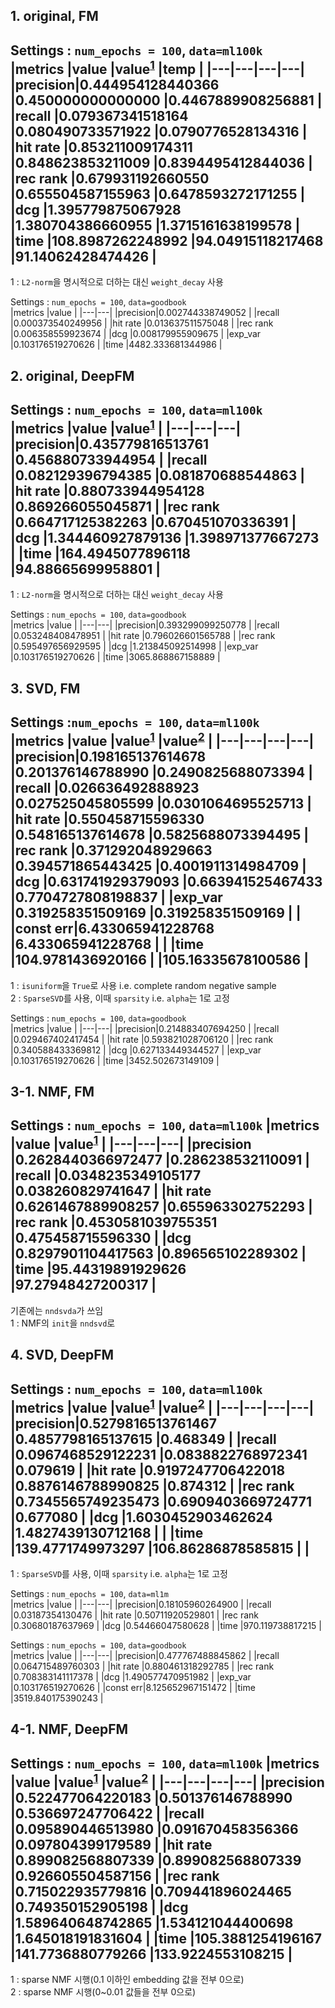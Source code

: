 ## 1. original, FM
Settings : `num_epochs = 100`, `data=ml100k`  
|metrics |value |value<sup>[1](#footnote_1)</sup> |temp |
|---|---|---|---|
|precision|0.444954128440366 |0.450000000000000 |0.4467889908256881 |
|recall   |0.079367341518164 |0.080490733571922 |0.0790776528134316 |
|hit rate |0.853211009174311 |0.848623853211009 |0.8394495412844036 |
|rec rank |0.679931192660550 |0.655504587155963 |0.6478593272171255 |
|dcg      |1.395779875067928 |1.380704386660955 |1.3715161638199578 |
|time     |108.8987262248992 |94.04915118217468 |91.14062428474426  |
---
<a name='footnote_1'>1</a> : `L2-norm`을 명시적으로 더하는 대신 `weight_decay` 사용  

Settings : `num_epochs = 100`, `data=goodbook`  
|metrics |value |
|---|---|
|precision|0.002744338749052 |
|recall   |0.000373540249956 |
|hit rate |0.013637511575048 |
|rec rank |0.006358559923674 |
|dcg      |0.008179955909675 |
|exp_var  |0.103176519270626 |
|time     |4482.333681344986 |


## 2. original, DeepFM
Settings : `num_epochs = 100`, `data=ml100k`  
|metrics |value |value<sup>[1](#footnote_1)</sup> |
|---|---|---|
|precision|0.435779816513761 |0.456880733944954 |
|recall   |0.082129396794385 |0.081870688544863 |
|hit rate |0.880733944954128 |0.869266055045871 |
|rec rank |0.664717125382263 |0.670451070336391 |
|dcg      |1.344460927879136 |1.398971377667273 |
|time     |164.4945077896118 |94.88665699958801 |
---
<a name='footnote_1'>1</a> : `L2-norm`을 명시적으로 더하는 대신 `weight_decay` 사용

Settings : `num_epochs = 100`, `data=goodbook`  
|metrics |value |
|---|---|
|precision|0.393299099250778 |
|recall   |0.053248408478951 |
|hit rate |0.796026601565788 |
|rec rank |0.595497656929595 |
|dcg      |1.213845092514998 |
|exp_var  |0.103176519270626 |
|time     |3065.868867158889 |

## 3. SVD, FM
Settings :`num_epochs = 100`, `data=ml100k`  
|metrics |value |value<sup>[1](#footnote_1)</sup> |value<sup>[2](#footnote_2)</sup> |
|---|---|---|---|
|precision|0.198165137614678 |0.201376146788990 |0.2490825688073394 |
|recall   |0.026636492888923 |0.027525045805599 |0.0301064695525713 |
|hit rate |0.550458715596330 |0.548165137614678 |0.5825688073394495 |
|rec rank |0.371292048929663 |0.394571865443425 |0.4001911314984709 |
|dcg      |0.631741929379093 |0.663941525467433 |0.7704727808198837 |
|exp_var  |0.319258351509169 |0.319258351509169 |                   |
|const err|6.433065941228768 |6.433065941228768 |                   |
|time     |104.9781436920166 |                  |105.16335678100586 |
---
<a name='footnote_1'>1</a> : `isuniform`을 `True`로 사용 i.e. complete random negative sample  
<a name='footnote_2'>2</a> : `SparseSVD`를 사용, 이때 `sparsity` i.e. `alpha`는 1로 고정

Settings : `num_epochs = 100`, `data=goodbook`  
|metrics |value |
|---|---|
|precision|0.214883407694250 |
|recall   |0.029467402417454 |
|hit rate |0.593821028706120 |
|rec rank |0.340588433369812 |
|dcg      |0.627133449344527 |
|exp_var  |0.103176519270626 |
|time     |3452.502673149109 |


## 3-1. NMF, FM
Settings : `num_epochs = 100`, `data=ml100k`
|metrics |value |value<sup>[1](#footnote_1)</sup> |
|---|---|---|
|precision |0.2628440366972477 |0.286238532110091 |
|recall    |0.0348235349105177 |0.038260829741647 |
|hit rate  |0.6261467889908257 |0.655963302752293 |
|rec rank  |0.4530581039755351 |0.475458715596330 |
|dcg       |0.8297901104417563 |0.896565102289302 |
|time      |95.44319891929626  |97.27948427200317 |
---
기존에는 `nndsvda`가 쓰임  
<a name='footnote_1'>1</a> : NMF의 `init`을 `nndsvd`로

## 4. SVD, DeepFM
Settings : `num_epochs = 100`, `data=ml100k`  
|metrics |value |value<sup>[1](#footnote_1)</sup> |value<sup>[2](#footnote_2)</sup> |
|---|---|---|---|
|precision|0.5279816513761467 |0.4857798165137615 |0.468349	|
|recall   |0.0967468529122231 |0.0838822768972341 |0.079619	|
|hit rate |0.9197247706422018 |0.8876146788990825 |0.874312 |
|rec rank |0.7345565749235473 |0.6909403669724771 |0.677080 |
|dcg      |1.6030452903462624 |1.4827439130712168 |         |
|time     |139.4771749973297  |106.86286878585815 |         |
---
<a name='footnote_1'>1</a> : `SparseSVD`를 사용, 이때 `sparsity` i.e. `alpha`는 1로 고정  

Settings : `num_epochs = 100`, `data=ml1m`  
|metrics |value |
|---|---|
|precision|0.18105960264900 |
|recall   |0.03187354130476 |
|hit rate |0.50711920529801 |
|rec rank |0.30680187637969 |
|dcg      |0.54466047580628 |
|time     |970.119738817215 |

Settings : `num_epochs = 100`, `data=goodbook`  
|metrics |value |
|---|---|
|precision|0.477767488845862 |
|recall   |0.064715489760303 |
|hit rate |0.880461318292785 |
|rec rank |0.708383141117378 |
|dcg      |1.490577470951982 |
|exp_var  |0.103176519270626 |
|const err|8.125652967151472 |
|time     |3519.840175390243 |

## 4-1. NMF, DeepFM
Settings : `num_epochs = 100`, `data=ml100k`
|metrics |value |value<sup>[1](#footnote_1)</sup> |value<sup>[2](#footnote_2)</sup> |
|---|---|---|---|
|precision |0.522477064220183 |0.501376146788990 |0.536697247706422 |
|recall    |0.095890446513980 |0.091670458356366 |0.097804399179589 |
|hit rate  |0.899082568807339 |0.899082568807339 |0.926605504587156 |
|rec rank  |0.715022935779816 |0.709441896024465 |0.749350152905198 |
|dcg       |1.589640648742865 |1.534121044400698 |1.645018191831604 |
|time      |105.3881254196167 |141.7736880779266 |133.9224553108215 |
---
<a name='footnote_1'>1</a> : sparse NMF 시행(0.1 이하인 embedding 값을 전부 0으로)  
<a name='footnote_2'>2</a> : sparse NMF 시행(0~0.01 값들을 전부 0으로)  
